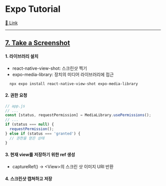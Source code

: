 # Expo Tutorial

[🔗 Link](https://docs.expo.dev/tutorial/introduction/)

---

## [7. Take a Screenshot](https://docs.expo.dev/tutorial/screenshot/)

#### 1. 라이브러리 설치

- react-native-view-shot: 스크린샷 찍기
- expo-media-library: 장치의 미디어 라이브러리에 접근

```
  npx expo install react-native-view-shot expo-media-library
```

#### 2. 권한 요청

```js
// app.js
// ...
const [status, requestPermission] = MediaLibrary.usePermissions();
// ...
if (status === null) {
  requestPermission();
} else if (status === 'granted') {
  // 권한을 얻은 상태
}
```

#### 3. 현재 view를 저장하기 위한 ref 생성

- captureRef() -> \<View\>의 스크린 샷 이미지 URI 반환

#### 4. 스크린샷 캡쳐하고 저장
